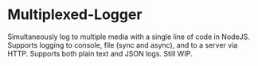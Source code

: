# Multiplexed-Logger
Simultaneously log to multiple media with a single line of code in NodeJS. Supports logging to console, file (sync and async), and to a server via HTTP. Supports both plain text and JSON logs. Still WIP.
